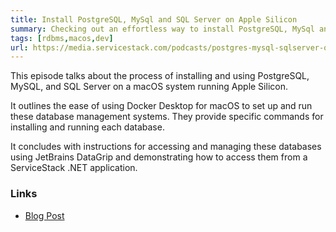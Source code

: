 ```yaml
---
title: Install PostgreSQL, MySql and SQL Server on Apple Silicon
summary: Checking out an effortless way to install PostgreSQL, MySql and SQL Server on macOS running Apple Silicon
tags: [rdbms,macos,dev]
url: https://media.servicestack.com/podcasts/postgres-mysql-sqlserver-on-apple-silicon.mp3   
---
```


This episode talks about the process of installing and using PostgreSQL, MySQL, and SQL Server 
on a macOS system running Apple Silicon. 

It outlines the ease of using Docker Desktop for macOS to set up and run these database management 
systems. They provide specific commands for installing and running each database. 

It concludes with instructions for accessing and managing these databases using JetBrains DataGrip 
and demonstrating how to access them from a ServiceStack .NET application.

### Links

- [Blog Post](/posts/postgres-mysql-sqlserver-on-apple-silicon)
